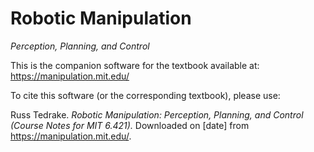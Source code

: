 <!-- Remember, this produces the front page on github, dockerhub, and pypi. -->

# Robotic Manipulation

*Perception, Planning, and Control*

This is the companion software for the textbook available at:
https://manipulation.mit.edu/
  
To cite this software (or the corresponding textbook), please use:

Russ Tedrake. _Robotic Manipulation: Perception, Planning, and Control (Course
Notes for MIT 6.421)._ Downloaded on [date] from <https://manipulation.mit.edu/>.
